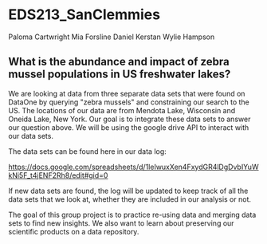 # EDS213_SanClemmies

Paloma Cartwright
Mia Forsline
Daniel Kerstan
Wylie Hampson

## What is the abundance and impact of zebra mussel populations in US freshwater lakes?

We are looking at data from three separate data sets that were found on DataOne by querying "zebra mussels" and constraining our search to the US. The locations of our data are from Mendota Lake, Wisconsin and Oneida Lake, New York. Our goal is to integrate these data sets to answer our question above. We will be using the google drive API to interact with our data sets.

The data sets can be found here in our data log:

https://docs.google.com/spreadsheets/d/1leIwuxXen4FxydGR4lDgDvbIYuWkNi5F_t4jENF2Rh8/edit#gid=0

If new data sets are found, the log will be updated to keep track of all the data sets that we look at, whether they are included in our analysis or not.

The goal of this group project is to practice re-using data and merging data sets to find new insights. We also want to learn about preserving our scientific products on a data repository. 